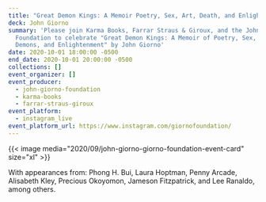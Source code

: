 ```yaml
---
title: "Great Demon Kings: A Memoir Poetry, Sex, Art, Death, and Enlightenment"
deck: John Giorno
summary: 'Please join Karma Books, Farrar Straus & Giroux, and the John Giorno
  Foundation to celebrate "Great Demon Kings: A Memoir of Poetry, Sex, Art,
  Demons, and Enlightenment" by John Giorno'
date: 2020-10-01 18:00:00 -0500
end_date: 2020-10-01 20:00:00 -0500
collections: []
event_organizer: []
event_producer:
  - john-giorno-foundation
  - karma-books
  - farrar-straus-giroux
event_platform:
  - instagram_live
event_platform_url: https://www.instagram.com/giornofoundation/
---
```

{{< image media="2020/09/john-giorno-giorno-foundation-event-card" size="xl" >}}

With appearances from: Phong H. Bui, Laura Hoptman, Penny Arcade, Alisabeth Kley, Precious Okoyomon, Jameson Fitzpatrick, and Lee Ranaldo, among others.